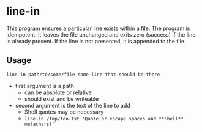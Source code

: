 # line-in

This program ensures a particular line exists within a file. The program is idempotent: it leaves the file unchanged and exits zero (success) if the line is already present. If the line is not presented, it is appended to the file.

## Usage

`line-in path/to/some/file some-line-that-should-be-there`

- first argument is a path
  - can be absolute or relative
  - should exist and be writeable
- second argument is the text of the line to add
  - Shell quotes may be necessary
  - `line-in /tmp/foo.txt 'Quote or escape spaces and **shell** metachars!'`
